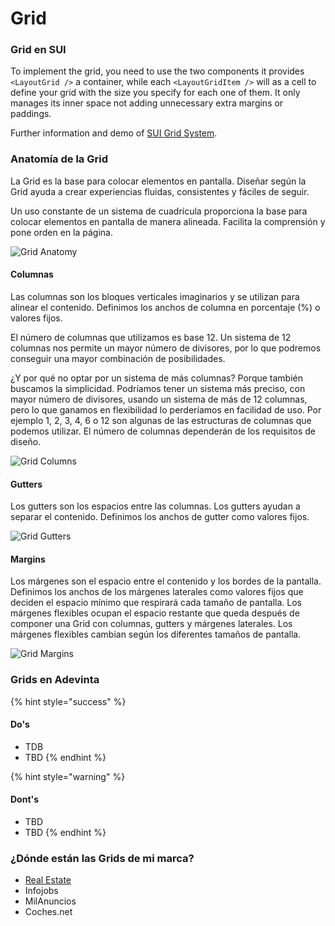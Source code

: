 # Grid

### Grid en SUI

To implement the grid, you need to use the two components it provides `<LayoutGrid />` a container, while each `<LayoutGridItem />` will as a cell to define your grid with the size you specify for each one of them. It only manages its inner space not adding unnecessary extra margins or paddings.

Further information and demo of [SUI Grid System](https://sui-components.vercel.app/workbench/layout/grid/demo).

### Anatomía de la Grid

La Grid es la base para colocar elementos en pantalla. Diseñar según la Grid ayuda a crear experiencias fluidas, consistentes y fáciles de seguir.

Un uso constante de un sistema de cuadrícula proporciona la base para colocar elementos en pantalla de manera alineada. Facilita la comprensión y pone orden en la página.

![Grid Anatomy](https://raw.githubusercontent.com/turolopezsanabria/design-systems-playbook/master/ASSETS/Grid\_elements.png)

#### Columnas

Las columnas son los bloques verticales imaginarios y se utilizan para alinear el contenido. Definimos los anchos de columna en porcentaje (%) o valores fijos.

El número de columnas que utilizamos es base 12. Un sistema de 12 columnas nos permite un mayor número de divisores, por lo que podremos conseguir una mayor combinación de posibilidades.

¿Y por qué no optar por un sistema de más columnas? Porque también buscamos la simplicidad. Podríamos tener un sistema más preciso, con mayor número de divisores, usando un sistema de más de 12 columnas, pero lo que ganamos en flexibilidad lo perderíamos en facilidad de uso. Por ejemplo 1, 2, 3, 4, 6 o 12 son algunas de las estructuras de columnas que podemos utilizar. El número de columnas dependerán de los requisitos de diseño.

![Grid Columns](https://raw.githubusercontent.com/turolopezsanabria/design-systems-playbook/master/ASSETS/Grid\_columns.png)

#### Gutters

Los gutters son los espacios entre las columnas. Los gutters ayudan a separar el contenido. Definimos los anchos de gutter como valores fijos.

![Grid Gutters](https://raw.githubusercontent.com/turolopezsanabria/design-systems-playbook/master/ASSETS/Grid\_gutters.png)

#### Margins

Los márgenes son el espacio entre el contenido y los bordes de la pantalla. Definimos los anchos de los márgenes laterales como valores fijos que deciden el espacio mínimo que respirará cada tamaño de pantalla. Los márgenes flexibles ocupan el espacio restante que queda después de componer una Grid con columnas, gutters y márgenes laterales. Los márgenes flexibles cambian según los diferentes tamaños de pantalla.

![Grid Margins](https://raw.githubusercontent.com/turolopezsanabria/design-systems-playbook/master/ASSETS/Grid\_margins.png)

### Grids en Adevinta

{% hint style="success" %}
#### Do's

* TDB
* TBD
{% endhint %}

{% hint style="warning" %}
#### Dont's

* TBD
* TBD
{% endhint %}

### ¿Dónde están las Grids de mi marca?

* [Real Estate](https://www.figma.com/file/WiMaTLdzoiiKFPITd3ymbC/?node-id=123%3A1620)
* Infojobs
* MilAnuncios
* Coches.net
